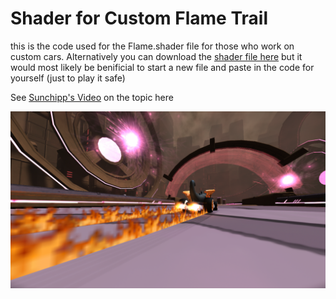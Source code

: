 # Shader for Custom Flame Trail

this is the code used for the Flame.shader file for those who work on custom cars.
Alternatively you can download the [shader file here](https://jumpshare.com/share/vJpP6HUon0aPd2EqlYpg)
but it would most likely be benificial to start a new file and paste in the
code for yourself (just to play it safe)


See [Sunchipp's Video](https://youtu.be/CKXdJNv7zUY?si=g4OFG2TX2t4KKuvj) on the topic here


![OUCH!](https://github.com/Distance-Modding/Custom-Cars/blob/main/.Flame%20Shader/233610_20250922164014_1.png?raw=true)
